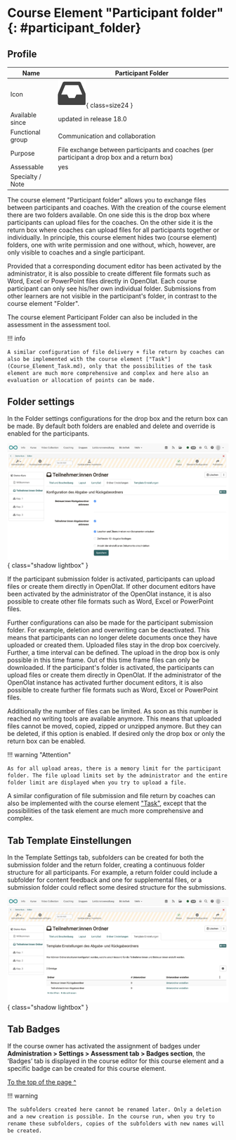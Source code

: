 #  Course Element "Participant folder" {: #participant_folder}

## Profile

Name | Participant Folder
---------|----------
Icon | ![Participant Folder Icon](assets/participant_folder_icon.png){ class=size24 }
Available since | updated in release 18.0
Functional group | Communication and collaboration
Purpose | File exchange between participants and coaches (per participant a drop box and a return box)
Assessable | yes
Specialty / Note |



The course element "Participant folder" allows you to exchange files between participants and coaches. With the creation of the course element there are two folders available. On one side this is the drop box where participants can upload files for the coaches. On the other side it is the return box where coaches can upload files for all participants together or individually. In principle, this course element hides two (course element) folders, one with write permission and one without, which, however, are only visible to coaches and a single participant. 

Provided that a corresponding document editor has been activated by the administrator, it is also possible to create different file formats such as Word, Excel or PowerPoint files directly in OpenOlat. Each course participant can only see his/her own individual folder. Submissions from other learners are not visible in the participant's folder, in contrast to the course element "Folder".

The course element Participant Folder can also be included in the assessment in the assessment tool.

!!! info

    A similar configuration of file delivery + file return by coaches can also be implemented with the course element ["Task"](Course_Element_Task.md), only that the possibilities of the task element are much more comprehensive and complex and here also an evaluation or allocation of points can be made.


## Folder settings
In the Folder settings configurations for the drop box and the return box can be made. By default both folders are enabled and delete and override is enabled for the participants.

![course_element_participant_folder_settings_v1_de.png](assets/course_element_participant_folder_settings_v1_de.png){ class="shadow lightbox" }

If the participant submission folder is activated, participants can upload files or create them directly in OpenOlat. If other document editors have been activated by the administrator of the OpenOlat instance, it is also possible to create other file formats such as Word, Excel or PowerPoint files.

Further configurations can also be made for the participant submission folder. For example, deletion and overwriting can be deactivated. This means that participants can no longer delete documents once they have uploaded or created them.  Uploaded files stay in the drop box coercively. Further, a time interval can be defined. The upload in the drop box is only possible in this time frame. Out of this time frame files can only be downloaded. If the participant's folder is activated, the participants can upload files or create them directly in OpenOlat. If the administrator of the OpenOlat instance has activated further document editors, it is also possible to create further file formats such as Word, Excel or PowerPoint files.

Additionally the number of files can be limited. As soon as this number is reached no writing tools are available anymore. This means that uploaded files cannot be moved, copied, zipped or unzipped anymore. But they can be deleted, if this option is enabled. If desired only the drop box or only the return box can be enabled.

!!! warning "Attention"

    As for all upload areas, there is a memory limit for the participant folder. The file upload limits set by the administrator and the entire folder limit are displayed when you try to upload a file.

A similar configuration of file submission and file return by coaches can also be implemented with the course element ["Task"](Course_Element_Task.md), except that the possibilities of the task element are much more comprehensive and complex.

## Tab Template Einstellungen

In the Template Settings tab, subfolders can be created for both the submission folder and the return folder, creating a continuous folder structure for all participants. For example, a return folder could include a subfolder for content feedback and one for supplemental files, or a submission folder could reflect some desired structure for the submissions. 

![course_element_participant_folder_template_v1_de.png](assets/course_element_participant_folder_template_v1_de.png){ class="shadow lightbox" }

## Tab Badges

If the course owner has activated the assignment of badges under **Administration > Settings > Assessment tab > Badges section**, the ‘Badges’ tab is displayed in the course editor for this course element and a specific badge can be created for this course element.

[To the top of the page ^](#participant_folder)



!!! warning 

    The subfolders created here cannot be renamed later. Only a deletion and a new creation is possible. In the course run, when you try to rename these subfolders, copies of the subfolders with new names will be created.
